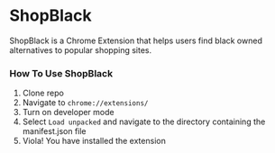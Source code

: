 # ShopBlack
ShopBlack is a Chrome Extension that helps users find black owned alternatives to popular shopping sites.

### How To Use ShopBlack
1. Clone repo
2. Navigate to `chrome://extensions/`
3. Turn on developer mode
4. Select `Load unpacked` and navigate to the directory containing the manifest.json file
5. Viola! You have installed the extension
